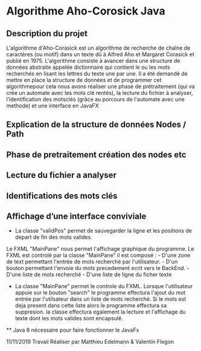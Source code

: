 # Algorithme Aho-Corosick Java

## Description du projet 
L'algorithme d'Aho-Corasick est un algorithme de recherche de chaîne de caractères (ou motif) dans un texte dû à Alfred Aho et Margaret Corasick et publié en 1975. L'algorithme consiste à avancer dans une structure de données abstraite appelée dictionnaire qui contient le ou les mots recherchés en lisant les lettres du texte une par une.
  Il a été demandé de mettre en place la structure de données et de programmer cet algorithmepour cela nous avons réaliser une phase de prétraitement (qui va crée un automate avec les mots clé rentés), la lecture du fichier à analyser, l’identification des motsclés (grâce au porcours de l'automate avec une methode) et une interface en JavaFX


## Explication de la structure de données Nodes / Path 


## Phase de pretraitement création des nodes etc 

## Lecture du fichier a analyser 

## Identifications des mots clés

## Affichage d’une interface conviviale

* La classe "validPos" permet de sauvegarder la ligne et les positions de depart de fin des mots valides.

Le FXML "MainPane" nous permet l'affichage graphique du programme.
Le FXML est controlé par la classe "MainPane"
il est composé :
	- D'une zone de text permettant l'entrée de mots recherché par l'utilisateur.
	- D'un bouton permettant l'envoie du mots precedement ecrit vers le BackEnd.
	- D'une liste de mots recherché
	- D'une liste de ligne du ficher texte

* La classe "MainPane" permet le controle du FXML. Lorsque l'utilisateur appuie sur le bouton "search" le programme effectura l'ajout du mot entrée par l'utilsateur dans un liste de mots recherché. 
Si le mots est deja present dans cette liste alors le programme effectura sa suppresion. la classe effectura egalement la lecture et l'affichage du texte dont les mots valides sont encapsulé.

** Java 8 nécessaire pour faire fonctionner le JavaFx


11/11/2019
Travail Réaliser par Matthieu Edelmann & Valentin Flegon
